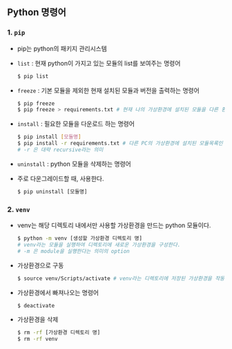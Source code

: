 ## Python 명령어

### 1. `pip`

- pip는 python의 패키지 관리시스템

- `list` : 현재 python이 가지고 있는 모듈의 list를 보여주는 명령어

  ```bash
  $ pip list
  ```

- `freeze` : 기본 모듈을 제외한 현재 설치된 모듈과 버전을 출력하는 명령어

  ```bash
  $ pip freeze
  $ pip freeze > requirements.txt # 현재 나의 가상환경에 설치된 모듈을 다른 환경의 PC에서도 설치할 수 있도록 requirements.txt에 저장한다.
  ```

- `install` : 필요한 모듈을 다운로드 하는 명령어

  ```bash
  $ pip install [모듈명]
  $ pip install -r requirements.txt # 다른 PC의 가상환경에 설치된 모듈목록인 requirements.txt을 현재 나의 디렉토리에 설치하는 것
  # -r 은 대략 recursive라는 의미
  ```

- `uninstall` : python 모듈을 삭제하는 명령어

- 주로 다운그레이드할 때, 사용한다.

  ```python
  $ pip uninstall [모듈명]
  ```

  

### 2. `venv`

- venv는 해당 디렉토리 내에서만 사용할 가상환경을 만드는 python 모듈이다.

  ```bash
  $ python -m venv [생성할 가상환경 디렉토리 명]
  # venv라는 모듈을 실행하여 디렉토리에 새로운 가상환경을 구성한다.
  # -m 은 module을 실행한다는 의미의 option
  ```

- 가상환경으로 구동

  ```bash
  $ source venv/Scripts/activate # venv라는 디렉토리에 저장된 가상환경을 작동시키겠다.
  ```

- 가상환경에서 빠져나오는 명령어

  ```bash
  $ deactivate
  ```

- 가상환경을 삭제

  ```bash
  $ rm -rf [가상환경 디렉토리 명]
  $ rm -rf venv
  ```

  

